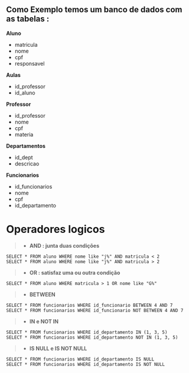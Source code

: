 Como Exemplo temos um banco de dados com as tabelas : 
--- 
**Aluno**
- matricula  
- nome
- cpf
- responsavel  

**Aulas**
- id_professor  
- id_aluno

**Professor**
- id_professor 
- nome
- cpf
- materia  

**Departamentos**
- id_dept 
- descricao  

**Funcionarios**
- id_funcionarios 
- nome
- cpf
- id_departamento

# Operadores logicos
>- **AND : junta duas condições** 
```
SELECT * FROM aluno WHERE nome like "j%" AND matricula < 2
SELECT * FROM aluno WHERE nome like "j%" AND matricula > 2
```
>- **OR : satisfaz uma ou outra condição** 
```
SELECT * FROM aluno WHERE matricula > 1 OR nome like "G%"  
```
>- **BETWEEN** 
```
SELECT * FROM funcionarios WHERE id_funcionario BETWEEN 4 AND 7  
SELECT * FROM funcionarios WHERE id_funcionario NOT BETWEEN 4 AND 7  
```
>- **IN e NOT IN** 
```
SELECT * FROM funcionarios WHERE id_departamento IN (1, 3, 5)  
SELECT * FROM funcionarios WHERE id_departamento NOT IN (1, 3, 5)  
```
>- **IS NULL e IS NOT NULL** 
```
SELECT * FROM funcionarios WHERE id_departamento IS NULL  
SELECT * FROM funcionarios WHERE id_departamento IS NOT NULL  
```